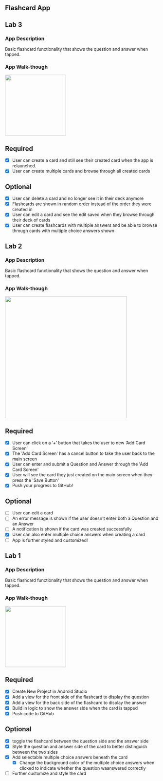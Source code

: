 ## Flashcard App

## Lab 3

### App Description
Basic flashcard functionality that shows the question and answer when tapped.

### App Walk-though

<img src="YOUR_GIF_URL_HERE" width=200><br>

## Required
- [X] User can create a card and still see their created card when the app is relaunched.
- [X] User can create multiple cards and browse through all created cards

## Optional
- [X] User can delete a card and no longer see it in their deck anymore
- [X] Flashcards are shown in random order instead of the order they were created in
- [X] User can edit a card and see the edit saved when they browse through their deck of cards
- [X] User can create flashcards with multiple answers and be able to browse through cards with multiple choice answers shown

## Lab 2

### App Description
Basic flashcard functionality that shows the question and answer when tapped.

### App Walk-though

<img src="https://s4.gifyu.com/images/lab_2.gif" width=400><br>

## Required
- [X] User can click on a ‘+’ button that takes the user to new ‘Add Card Screen’
- [X] The 'Add Card Screen' has a cancel button to take the user back to the main screen
- [X] User can enter and submit a Question and Answer through the 'Add Card Screen'
- [X] User will see the card they just created on the main screen when they press the 'Save Button'
- [X] Push your progress to GitHub!

## Optional
- [ ] User can edit a card
- [ ] An error message is shown if the user doesn't enter both a Question and an Answer
- [ ] A notification is shown if the card was created successfully
- [X] User can also enter multiple choice answers when creating a card
- [ ] App is further styled and customized!

## Lab 1

### App Description
Basic flashcard functionality that shows the question and answer when tapped.

### App Walk-though

<img src="https://i.imgur.com/zqhUa54.gif" width=200><br>

## Required
- [X] Create New Project in Android Studio
- [X] Add a view for the front side of the flashcard to display the question
- [X] Add a view for the back side of the flashcard to display the answer
- [X] Build in logic to show the answer side when the card is tapped
- [X] Push code to GitHub
## Optional
- [X] toggle the flashcard between the question side and the answer side
- [X] Style the question and answer side of the card to better distinguish between the two sides
- [X] Add selectable multiple choice answers beneath the card
   - [X] Change the background color of the multiple choice answers when clicked to indicate whether the question waanswered correctly
- [ ] Further customize and style the card

